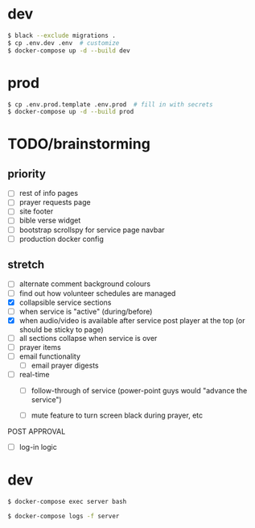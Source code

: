 # dev

```bash
$ black --exclude migrations .
$ cp .env.dev .env  # customize
$ docker-compose up -d --build dev
```


# prod

```bash
$ cp .env.prod.template .env.prod  # fill in with secrets
$ docker-compose up -d --build prod
```


# TODO/brainstorming
## priority
- [ ] rest of info pages
- [ ] prayer requests page
- [ ] site footer
- [ ] bible verse widget
- [ ] bootstrap scrollspy for service page navbar
- [ ] production docker config

## stretch
- [ ] alternate comment background colours
- [ ] find out how volunteer schedules are managed
- [x] collapsible service sections
- [ ] when service is "active" (during/before)
- [x] when audio/video is available after service post player at the top (or should be sticky to page)
- [ ] all sections collapse when service is over
- [ ] prayer items
- [ ] email functionality
  - [ ] email prayer digests

- [ ] real-time
  - [ ] follow-through of service (power-point guys would "advance the service")
  - [ ] mute feature to turn screen black during prayer, etc


POST APPROVAL
- [ ] log-in logic


# dev


```bash
$ docker-compose exec server bash
```

```bash
$ docker-compose logs -f server
```
